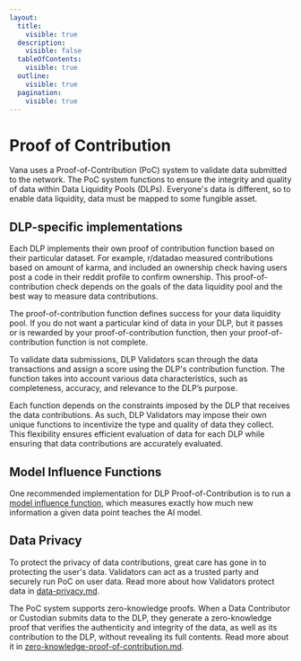 ```yaml
---
layout:
  title:
    visible: true
  description:
    visible: false
  tableOfContents:
    visible: true
  outline:
    visible: true
  pagination:
    visible: true
---
```


# Proof of Contribution

Vana uses a Proof-of-Contribution (PoC) system to validate data submitted to the network. The PoC system functions to ensure the integrity and quality of data within Data Liquidity Pools (DLPs). Everyone's data is different, so to enable data liquidity, data must be mapped to some fungible asset.&#x20;

## DLP-specific implementations

Each DLP implements their own proof of contribution function based on their particular dataset. For example, r/datadao measured contributions based on amount of karma, and included an ownership check having users post a code in their reddit profile to confirm ownership. This proof-of-contribution check depends on the goals of the data liquidity pool and the best way to measure data contributions.&#x20;

The proof-of-contribution function defines success for your data liquidity pool. If you do not want a particular kind of data in your DLP, but it passes or is rewarded by your proof-of-contribution function, then your proof-of-contribution function is not complete.&#x20;

To validate data submissions, DLP Validators scan through the data transactions and assign a score using the DLP's contribution function. The function takes into account various data characteristics, such as completeness, accuracy, and relevance to the DLP’s purpose.

Each function depends on the constraints imposed by the DLP that receives the data contributions. As such, DLP Validators may impose their own unique functions to incentivize the type and quality of data they collect. This flexibility ensures efficient evaluation of data for each DLP while ensuring that data contributions are accurately evaluated.

## Model Influence Functions

One recommended implementation for DLP Proof-of-Contribution is to run a [model influence function](https://www.vana.org/posts/model-influence-functions-measuring-data-quality), which measures exactly how much new information a given data point teaches the AI model.&#x20;

## Data Privacy

To protect the privacy of data contributions, great care has gone in to protecting the user's data. Validators can act as a trusted party and securely run PoC on user data. Read more about how Validators protect data in [data-privacy.md](../../../developers/data-ingress/data-privacy.md "mention").&#x20;

The PoC system supports zero-knowledge proofs. When a Data Contributor or Custodian submits data to the DLP, they generate a zero-knowledge proof that verifies the authenticity and integrity of the data, as well as its contribution to the DLP, without revealing its full contents. Read more about it in [zero-knowledge-proof-of-contribution.md](zero-knowledge-proof-of-contribution.md "mention").&#x20;
